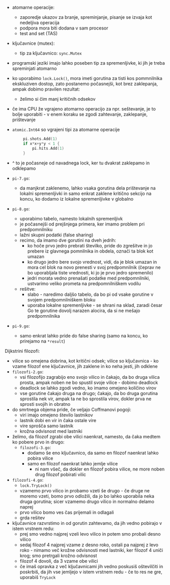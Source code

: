 - atomarne operacije:
	- zaporedje ukazov za branje, spreminjanje, pisanje se izvaja kot nedeljiva operacija
	- podpora mora biti dodana v sam procesor
	- test and set (TAS)
- ključavnice (mutex):
	- tip za ključavnico: `sync.Mutex`
- programski jeziki imajo lahko poseben tip za spremenljivke, ki jih je treba spreminjati atomarno

- ko uporabimo `lock.Lock()`, mora imeti gorutina za tisti kos pommnilnika ekskluziven dostop, zato postanemo počasnejši, kot brez zaklepanja, ampak dobimo pravilen rezultat:
	- želimo si čim manj kritičnih odsekov

- če ima CPU že vgrajeno atomarno operacijo za npr. seštevanje, je to bolje uporabiti - v enem koraku se zgodi zahtevanje, zaklepanje, prištevanje
- `atomic.Int64` so vgrajeni tipi za atomarne operacije

```go
		pi.shots.Add(1)
		if x*x+y*y < 1 {
			pi.hits.Add(1)
		}
```
- ^ to je počasneje od navadnega lock, ker tu dvakrat zaklepamo in odklepamo

- `pi-7.go`:
	- da manjkrat zaklenemo, lahko vsaka gorutina dela prištevanje na lokalni spremenljivki in samo enkrat zaklene kritično sekcijo na koncu, ko dodamo iz lokalne spremenljivke v globalno
- `pi-8.go`:
	- uporabimo tabelo, namesto lokalnih spremenljivk
	- je počasnejši od prejšnjega primera, ker imamo problem pri predpomnilniku
	- lažni skupni podatki (false sharing)
	- recimo, da imamo dve gorutini na dveh jedrih:
		- ko hoče prvo jedro prebrati številko, pride do zgrešitve in jo prebere iz glavnega pomnilnika in obdela, označi ta blok kot umazan
		- ko drugo jedro bere svojo vrednost, vidi, da je blok umazan in mora cel blok na novo prenesti v svoj predpomnilnik (čeprav ne bo uporabljala tiste vrednosti, ki jo je prvo jedro spremenilo)
		- jedri morata vedno prenašati podatke med predpomnilniki, ustvarimo veliko prometa na predpomnilniškem vodilu
	- rešitve:
		- slabo - naredimo daljšo tabelo, da bo pi od vsake gorutine v svojem predpomnilniškem bloku
		- uporaba lokalne spremenljivke - se shrani na sklad, zaradi česar Go te gorutine dovolj narazen alocira, da si ne mešajo predpomnilnika
- `pi-9.go`:
	- samo enkrat lahko pride do false sharing (samo na koncu, ko prirejamo na `*result`)

Dijkstrini filozofi:
- vilice so omejena dobrina, kot kritični odsek; vilice so ključavnica - ko vzame filozof ene ključavnice, jih zaklene in ko neha jesti, jih odklene
- `filozofi-2.go`:
	- vsi filozofijo zagrabijo eno svojo vilico in čakajo, da bo druga vilica prosta, ampak noben ne bo spustil svoje vilice - dobimo deadlock
	- deadlock se lahko zgodi vedno, ko imamo omejeno količino virov
	- vse gorutine čakajo druga na drugo; čakajo, da bo druga gorutina sprostila nek vir, ampak ta ne bo sprostila virov, dokler prva ne sprosti svojih in obratno
- do smrtnega objema pride, če veljajo Coffmanovi pogoji:
	- viri imajo omejeno število lastnikov
	- lastnik dobi en vir in čaka ostale vire
	- vire sprošča samo lastnik
	- krožna odvisnost med lastniki
- želimo, da filozof zgrabi obe vilici naenkrat, namesto, da čaka medtem ko pobere prvo in drugo:
	- `filozofi-3.go`:
		- dodamo še eno ključavnico, da samo en filozof naenkrat lahko pobira vilice
		- samo en filozof naenkrat lahko jemlje vilice
			- ni nam všeč, da dokler en filozof pobira vilice, ne more noben drug filozof pobirati vilic
- `filozofi-4.go`:
	- `lock.TryLock()`
	- vzamemo prvo vilico in probamo vzeti še drugo - če druge ne moremo vzeti, bomo prvo odložili, da jo bo lahko uporabila neka druga gorutina; sicer vzamemo drugo vilico in normalno delamo naprej
	- prvo vilico bomo ves čas prijemali in odlagali
	- grda rešitev
- ključavnice razvrstimo in od gorutin zahtevamo, da jih vedno pobirajo v istem vrstnem redu:
	- prej smo vedno najprej vzeli levo vilico in potem smo probali desno vilico
	- sedaj filozof 4 najprej vzame z desno roko, ostali pa najprej z levo roko - nimamo več krožne odvisnosti med lastniki, ker filozof 4 uniči krog; smo pretrgali krožno odvisnost
	- filozof 4 dovoli, da 3 vzame obe vilici
	- če imaš opravka z več ključavnicami jih vedno poskusiš oštevilčiti in poskrbiš, da jih vse jemljejo v istem vrstnem redu - če to res ne gre, uporabiš `TryLock`